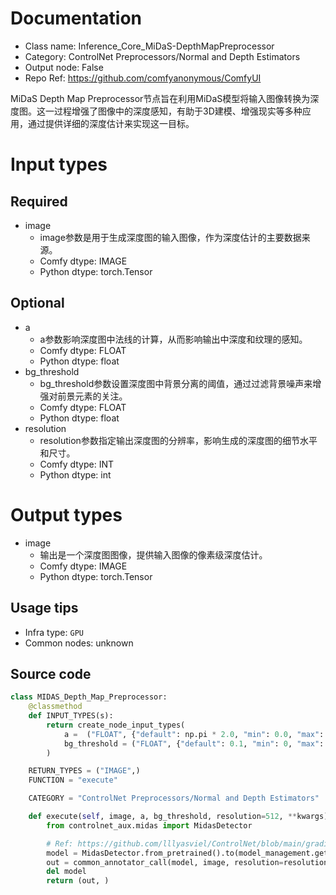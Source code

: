 
# Documentation
- Class name: Inference_Core_MiDaS-DepthMapPreprocessor
- Category: ControlNet Preprocessors/Normal and Depth Estimators
- Output node: False
- Repo Ref: https://github.com/comfyanonymous/ComfyUI

MiDaS Depth Map Preprocessor节点旨在利用MiDaS模型将输入图像转换为深度图。这一过程增强了图像中的深度感知，有助于3D建模、增强现实等多种应用，通过提供详细的深度估计来实现这一目标。

# Input types
## Required
- image
    - image参数是用于生成深度图的输入图像，作为深度估计的主要数据来源。
    - Comfy dtype: IMAGE
    - Python dtype: torch.Tensor
## Optional
- a
    - a参数影响深度图中法线的计算，从而影响输出中深度和纹理的感知。
    - Comfy dtype: FLOAT
    - Python dtype: float
- bg_threshold
    - bg_threshold参数设置深度图中背景分离的阈值，通过过滤背景噪声来增强对前景元素的关注。
    - Comfy dtype: FLOAT
    - Python dtype: float
- resolution
    - resolution参数指定输出深度图的分辨率，影响生成的深度图的细节水平和尺寸。
    - Comfy dtype: INT
    - Python dtype: int

# Output types
- image
    - 输出是一个深度图图像，提供输入图像的像素级深度估计。
    - Comfy dtype: IMAGE
    - Python dtype: torch.Tensor


## Usage tips
- Infra type: `GPU`
- Common nodes: unknown


## Source code
```python
class MIDAS_Depth_Map_Preprocessor:
    @classmethod
    def INPUT_TYPES(s):
        return create_node_input_types(
            a =  ("FLOAT", {"default": np.pi * 2.0, "min": 0.0, "max": np.pi * 5.0, "step": 0.05}),
            bg_threshold = ("FLOAT", {"default": 0.1, "min": 0, "max": 1, "step": 0.05})
        )

    RETURN_TYPES = ("IMAGE",)
    FUNCTION = "execute"

    CATEGORY = "ControlNet Preprocessors/Normal and Depth Estimators"

    def execute(self, image, a, bg_threshold, resolution=512, **kwargs):
        from controlnet_aux.midas import MidasDetector

        # Ref: https://github.com/lllyasviel/ControlNet/blob/main/gradio_depth2image.py
        model = MidasDetector.from_pretrained().to(model_management.get_torch_device())
        out = common_annotator_call(model, image, resolution=resolution, a=a, bg_th=bg_threshold)
        del model
        return (out, )

```
